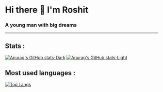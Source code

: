 # Hi there 👋 I'm Roshit
### A young man with big dreams
---

## Stats :
[![Anurag's GitHub stats-Dark](https://github-readme-stats.vercel.app/api?username=roshitx&show_icons=true&theme=dark#gh-dark-mode-only)](https://github.com/anuraghazra/github-readme-stats#gh-dark-mode-only)
[![Anurag's GitHub stats-Light](https://github-readme-stats.vercel.app/api?username=roshitx&show_icons=true&theme=default#gh-light-mode-only)](https://github.com/anuraghazra/github-readme-stats#gh-light-mode-only)

## Most used languages :
[![Top Langs](https://github-readme-stats.vercel.app/api/top-langs/?username=anuraghazra&layout=compact)](https://github.com/anuraghazra/github-readme-stats)
